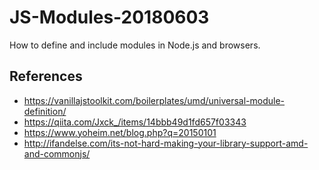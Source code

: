 # JS-Modules-20180603

How to define and include modules in Node.js and browsers.

## References

- https://vanillajstoolkit.com/boilerplates/umd/universal-module-definition/
- https://qiita.com/Jxck_/items/14bbb49d1fd657f03343
- https://www.yoheim.net/blog.php?q=20150101
- http://ifandelse.com/its-not-hard-making-your-library-support-amd-and-commonjs/
